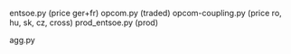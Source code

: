 entsoe.py (price ger+fr)
opcom.py (traded)
opcom-coupling.py (price ro, hu, sk, cz, cross)
prod_entsoe.py (prod)

agg.py